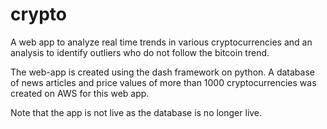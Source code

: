 # crypto
A web app to analyze real time trends in various cryptocurrencies and an analysis to identify outliers who do not follow the bitcoin trend.

The web-app is created using the dash framework on python. A database of news articles and price values of more than 1000 cryptocurrencies was created on AWS for this web app.

Note that the app is not live as the database is no longer live.
